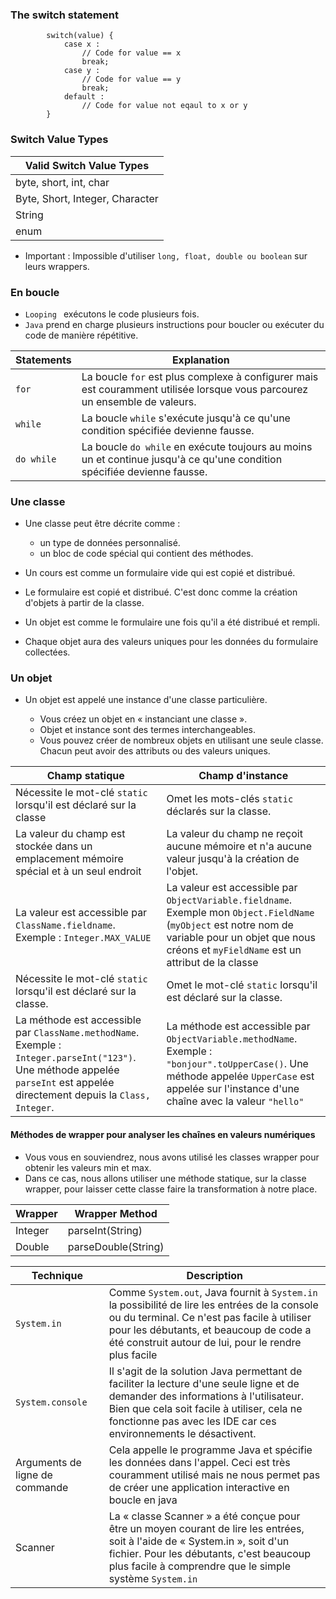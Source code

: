 ### **The switch statement**

            switch(value) {
                case x :
                    // Code for value == x
                    break;
                case y :
                    // Code for value == y
                    break;
                default :
                    // Code for value not eqaul to x or y
            }

### **Switch Value Types**

| Valid Switch Value Types        |
|---------------------------------|
| byte, short, int, char          |
| Byte, Short, Integer, Character |
| String                          |
| enum                            |

+ Important : Impossible d'utiliser `long, float, double ou boolean` sur leurs wrappers.


### **En boucle**
+ `Looping ` exécutons le code plusieurs fois.
+ `Java` prend en charge plusieurs instructions pour boucler ou exécuter du code de manière répétitive.

| Statements | Explanation  |
|------------|--------------|
| `for`      | La boucle `for` est plus complexe à configurer mais est couramment utilisée lorsque vous parcourez un ensemble de valeurs.             |
| `while`    | La boucle `while` s'exécute jusqu'à ce qu'une condition spécifiée devienne fausse.             |
| `do while` | La boucle `do while` en exécute toujours au moins un et continue jusqu'à ce qu'une condition spécifiée devienne fausse.             |


### **Une classe**
+ Une classe peut être décrite comme :
    + un type de données personnalisé.
    + un bloc de code spécial qui contient des méthodes.


+ Un cours est comme un formulaire vide qui est copié et distribué.
+ Le formulaire est copié et distribué. C'est donc comme la création d'objets à partir de la classe.
+ Un objet est comme le formulaire une fois qu'il a été distribué et rempli.
+ Chaque objet aura des valeurs uniques pour les données du formulaire collectées.

### **Un objet**
+ Un objet est appelé une instance d'une classe particulière.

  + Vous créez un objet en « instanciant une classe ».
  + Objet et instance sont des termes interchangeables.
  + Vous pouvez créer de nombreux objets en utilisant une seule classe. Chacun peut avoir des attributs ou des valeurs uniques.

|Champ statique| Champ d'instance|
|-----------------|------------------------|
|Nécessite le mot-clé `static` lorsqu'il est déclaré sur la classe|Omet les mots-clés `static` déclarés sur la classe.|
|La valeur du champ est stockée dans un emplacement mémoire spécial et à un seul endroit| La valeur du champ ne reçoit aucune mémoire et n'a aucune valeur jusqu'à la création de l'objet.|
|La valeur est accessible par `ClassName.fieldname`. Exemple : `Integer.MAX_VALUE`|La valeur est accessible par `ObjectVariable.fieldname`. Exemple mon `Object.FieldName` (`myObject` est notre nom de variable pour un objet que nous créons et `myFieldName` est un attribut de la classe|
|Nécessite le mot-clé `static` lorsqu'il est déclaré sur la classe.|Omet le mot-clé `static` lorsqu'il est déclaré sur la classe.|
|La méthode est accessible par `ClassName.methodName`. Exemple : `Integer.parseInt("123")`. Une méthode appelée `parseInt` est appelée directement depuis la `Class, Integer`.|La méthode est accessible par `ObjectVariable.methodName`. Exemple : `"bonjour".toUpperCase()`. Une méthode appelée `UpperCase` est appelée sur l'instance d'une chaîne avec la valeur `"hello"`|


#### **Méthodes de wrapper pour analyser les chaînes en valeurs numériques**
+ Vous vous en souviendrez, nous avons utilisé les classes wrapper pour obtenir les valeurs min et max.
+ Dans ce cas, nous allons utiliser une méthode statique, sur la classe wrapper, pour laisser cette classe faire la transformation à notre place.

| Wrapper | Wrapper Method      |
|---------|---------------------|
| Integer | parseInt(String)    |
| Double  | parseDouble(String) |


|Technique| Description                                                                                                                                                                                                                                           |
|---------|-------------------------------------------------------------------------------------------------------------------------------------------------------------------------------------------------------------------------------------------------------|
|`System.in`| Comme `System.out`, Java fournit à `System.in` la possibilité de lire les entrées de la console ou du terminal. Ce n'est pas facile à utiliser pour les débutants, et beaucoup de code a été construit autour de lui, pour le rendre plus facile      |
|`System.console`| Il s'agit de la solution Java permettant de faciliter la lecture d'une seule ligne et de demander des informations à l'utilisateur. Bien que cela soit facile à utiliser, cela ne fonctionne pas avec les IDE car ces environnements le désactivent.  |
|Arguments de ligne de commande| Cela appelle le programme Java et spécifie les données dans l'appel. Ceci est très couramment utilisé mais ne nous permet pas de créer une application interactive en boucle en java                                                                  |
|Scanner| La « classe Scanner » a été conçue pour être un moyen courant de lire les entrées, soit à l'aide de « System.in », soit d'un fichier. Pour les débutants, c'est beaucoup plus facile à comprendre que le simple système `System.in`                   |


